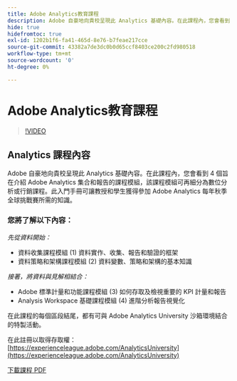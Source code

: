 ```yaml
---
title: Adobe Analytics教育課程
description: Adobe 自豪地向貴校呈現此 Analytics 基礎內容。在此課程內，您會看到 4 個旨在介紹 Adobe Analytics 集合和報告的課程模組，該課程模組可再細分為數位分析或行銷課程。此入門手冊可讓教授和學生獲得參加 Adobe Analytics 每年秋季全球挑戰賽所需的知識。
hide: true
hidefromtoc: true
exl-id: 1202b1f6-fa41-465d-8e76-b7feae217cce
source-git-commit: 43382a7de3dc0b0d65ccf8403ce200c2fd980518
workflow-type: tm+mt
source-wordcount: '0'
ht-degree: 0%

---
```


# Adobe Analytics教育課程

>[!VIDEO](https://video.tv.adobe.com/v/334350/?quality=12&learn=on)

## Analytics 課程內容

Adobe 自豪地向貴校呈現此 Analytics 基礎內容。在此課程內，您會看到 4 個旨在介紹 Adobe Analytics 集合和報告的課程模組，該課程模組可再細分為數位分析或行銷課程。此入門手冊可讓教授和學生獲得參加 Adobe Analytics 每年秋季全球挑戰賽所需的知識。

### 您將了解以下內容：

*先從資料開始：*

* 資料收集課程模組 (1) 資料實作、收集、報告和驗證的框架
* 資料策略和架構課程模組 (2) 資料變數、策略和架構的基本知識

*接著，將資料與見解相結合：*

* Adobe 標準計量和功能課程模組 (3) 如何存取及檢視重要的 KPI 計量和報告
* Analysis Workspace 基礎課程模組 (4) 進階分析報告視覺化

在此課程的每個區段結尾，都有可與 Adobe Analytics University 沙箱環境結合的特製活動。

在此註冊以取得存取權：[https://experienceleague.adobe.com/AnalyticsUniversity](https://experienceleague.adobe.com/AnalyticsUniversity)


[下載課程 PDF](assets/Adobe-Analytics-Curriculum_2021.pdf)
